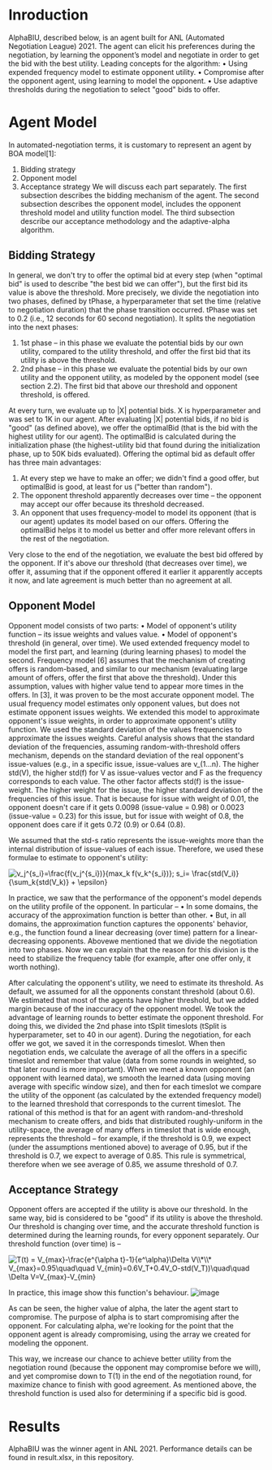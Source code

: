 # Inroduction
AlphaBIU, described below, is an agent built for ANL (Automated Negotiation League) 2021.
The agent can elicit his preferences during the negotiation, by learning the opponent’s model and negotiate in order to get the bid with the best utility.
Leading concepts for the algorithm:
•	Using expended frequency model to estimate opponent utility.
•	Compromise after the opponent agent, using learning to model the opponent.
•	Use adaptive thresholds during the negotiation to select "good" bids to offer.

# Agent Model
In automated-negotiation terms, it is customary to represent an agent by BOA model[1]:
1. Bidding strategy
2. Opponent model
3. Acceptance strategy
We will discuss each part separately. The first subsection describes the bidding mechanism of the agent. The second subsection describes the opponent model, includes the opponent threshold model and utility function model. The third subsection describe our acceptance methodology and the adaptive-alpha algorithm.

## Bidding Strategy
In general, we don't try to offer the optimal bid at every step (when "optimal bid" is used to describe "the best bid we can offer"), but the first bid its value is above the threshold.
More precisely, we divide the negotiation into two phases, defined by tPhase, a hyperparameter that set the time (relative to negotiation duration) that the phase transition occurred. tPhase was set to 0.2 (i.e., 12 seconds for 60 second negotiation). It splits the negotiation into the next phases:
1. 1st phase – in this phase we evaluate the potential bids by our own utility, compared to the utility threshold, and offer the first bid that its utility is above the threshold.
2. 2nd phase – in this phase we evaluate the potential bids by our own utility and the opponent utility, as modeled by the opponent model (see section ‎2.2). The first bid that above our threshold and opponent threshold, is offered.

At every turn, we evaluate up to |X| potential bids. X is hyperparameter and was set to 1K in our agent. After evaluating |X| potential bids, if no bid is "good" (as defined above), we offer the optimalBid (that is the bid with the highest utility for our agent).
The optimalBid is calculated during the initialization phase (the highest-utility bid that found during the initialization phase, up to 50K bids evaluated). 
Offering the optimal bid as default offer has three main advantages:
1. At every step we have to make an offer; we didn't find a good offer, but optimalBid is good, at least for us ("better than random").
2. The opponent threshold apparently decreases over time – the opponent may accept our offer because its threshold decreased.
3. An opponent that uses frequency-model to model its opponent (that is our agent) updates its model based on our offers. Offering the optimalBid helps it to model us better and offer more relevant offers in the rest of the negotiation.

Very close to the end of the negotiation, we evaluate the best bid offered by the opponent. If it's above our threshold (that decreases over time), we offer it, assuming that if the opponent offered it earlier it apparently accepts it now, and late agreement is much better than no agreement at all.

## Opponent Model
Opponent model consists of two parts:
•	Model of opponent's utility function – its issue weights and values value.
•	Model of opponent's threshold (in general, over time).
We used extended frequency model to model the first part, and learning (during learning phases) to model the second.
Frequency model ‎[6] assumes that the mechanism of creating offers is random-based, and similar to our mechanism (evaluating large amount of offers, offer the first that above the threshold). Under this assumption, values with higher value tend to appear more times in the offers. In ‎[3], it was proven to be the most accurate opponent model.
The usual frequency model estimates only opponent values, but does not estimate opponent issues weights. We extended this model to approximate opponent's issue weights, in order to approximate opponent's utility function.
We used the standard deviation of the values frequencies to approximate the issues weights. Careful analysis shows that the standard deviation of the frequencies, assuming random-with-threshold offers mechanism, depends on the standard deviation of the real opponent's issue-values (e.g., in a specific issue, issue-values are v_(1…n). The higher std(V), the higher std(f) for V as issue-values vector and F as the frequency corresponds to each value.
The other factor affects std(f) is the issue-weight. The higher weight for the issue, the higher standard deviation of the frequencies of this issue. That is because for issue with weight of 0.01, the opponent doesn't care if it gets 0.0098 (issue-value = 0.98) or 0.0023 (issue-value = 0.23) for this issue, but for issue with weight of 0.8, the opponent does care if it gets 0.72 (0.9) or 0.64 (0.8).

We assumed that the std-s ratio represents the issue-weights more than the internal distribution of issue-values of each issue. Therefore, we used these formulae to estimate to opponent's utility:

<img src="https://latex.codecogs.com/gif.latex?\bg_white&space;v_j^{s_i}=\frac{f(v_j^{s_i})}{max_k&space;f(v_k^{s_i})};&space;s_i=&space;\frac{std(V_i)}{\sum_k{std(V_k)}&space;&plus;&space;\epsilon}" title="v_j^{s_i}=\frac{f(v_j^{s_i})}{max_k f(v_k^{s_i})}; s_i= \frac{std(V_i)}{\sum_k{std(V_k)} + \epsilon}"/>

In practice, we saw that the performance of the opponent's model depends on the utility profile of the opponent. In particular –
•	In some domains, the accuracy of the approximation function is better than other.
•	But, in all domains, the approximation function captures the opponents' behavior, e.g., the function found a linear decreasing (over time) pattern for a linear-decreasing opponents.
Abovewe mentioned that we divide the negotiation into two phases. Now we can explain that the reason for this division is the need to stabilize the frequency table (for example, after one offer only, it worth nothing).

After calculating the opponent's utility, we need to estimate its threshold. As default, we assumed for all the opponents constant threshold (about 0.6). We estimated that most of the agents have higher threshold, but we added margin because of the inaccuracy of the opponent model.
We took the advantage of learning rounds to better estimate the opponent threshold. For doing this, we divided the 2nd phase into tSplit timeslots (tSplit is hyperparameter, set to 40 in our agent). During the negotiation, for each offer we got, we saved it in the corresponds timeslot. When then negotiation ends, we calculate the average of all the offers in a specific timeslot and remember that value (data from some rounds in weighted, so that later round is more important).
When we meet a known opponent (an opponent with learned data), we smooth the learned data (using moving average with specific window size), and then for each timeslot we compare the utility of the opponent (as calculated by the extended frequency model) to the learned threshold that corresponds to the current timeslot.
The rational of this method is that for an agent with random-and-threshold mechanism to create offers, and bids that distributed roughly-uniform in the utility-space, the average of many offers in timeslot that is wide enough, represents the threshold – for example, if the threshold is 0.9, we expect (under the assumptions mentioned above) to average of 0.95, but if the threshold is 0.7, we expect to average of 0.85.
This rule is symmetrical, therefore when we see average of 0.85, we assume threshold of 0.7.

## Acceptance Strategy
Opponent offers are accepted if the utility is above our threshold. In the same way, bid is considered to be "good" if its utility is above the threshold. Our threshold is changing over time, and the accurate threshold function is determined during the learning rounds, for every opponent separately.
Our threshold function (over time) is –

<img src="https://latex.codecogs.com/gif.latex?\bg_white&space;T(t)&space;=&space;V_{max}-\frac{e^{\alpha&space;t}-1}{e^\alpha}\Delta&space;V\\*\\*&space;V_{max}=0.95\quad\quad&space;V_{min}=0.6V_T&plus;0.4V_O-std(V_T))\quad\quad&space;\Delta&space;V=V_{max}-V_{min}" title="T(t) = V_{max}-\frac{e^{\alpha t}-1}{e^\alpha}\Delta V\\*\\* V_{max}=0.95\quad\quad V_{min}=0.6V_T+0.4V_O-std(V_T))\quad\quad \Delta V=V_{max}-V_{min}" />

In practice, this image show this function's behaviour.
![image](https://user-images.githubusercontent.com/52425399/131990675-27f308e2-9431-4f65-8c4e-5030d98788bd.png)

As can be seen, the higher value of alpha, the later the agent start to compromise. The purpose of alpha is to start compromising after the opponent.
For calculating alpha, we're looking for the point that the opponent agent is already compromising, using the array we created for modeling the opponent.

This way, we increase our chance to achieve better utility from the negotiation round (because the opponent may compromise before we will), and yet compromise down to T(1) in the end of the negotiation round, for maximize chance to finish with good agreement.
As mentioned above, the threshold function is used also for determining if a specific bid is good.

# Results
AlphaBIU was the winner agent in ANL 2021.
Performance details can be found in result.xlsx, in this repository.


